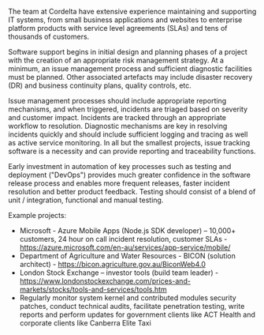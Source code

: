 The team at Cordelta have extensive experience maintaining and supporting IT systems, from small business applications and websites to enterprise platform products with service level agreements (SLAs) and tens of thousands of customers.

Software support begins in initial design and planning phases of a project with the creation of an appropriate risk management strategy. At a minimum, an issue management process and sufficient diagnostic facilities must be planned. Other associated artefacts may include disaster recovery (DR) and business continuity plans, quality controls, etc.

Issue management processes should include appropriate reporting mechanisms, and when triggered, incidents are triaged based on severity and customer impact. Incidents are tracked through an appropriate workflow to resolution. Diagnostic mechanisms are key in resolving incidents quickly and should include sufficient logging and tracing as well as active service monitoring. In all but the smallest projects, issue tracking software is a necessity and can provide reporting and traceability functions.

Early investment in automation of key processes such as testing and deployment ("DevOps") provides much greater confidence in the software release process and enables more frequent releases, faster incident resolution and better product feedback. Testing should consist of a blend of unit / integration, functional and manual testing.

Example projects:
-	Microsoft - Azure Mobile Apps (Node.js SDK developer) – 10,000+ customers, 24 hour on call incident resolution, customer SLAs - https://azure.microsoft.com/en-au/services/app-service/mobile/
-	Department of Agriculture and Water Resources - BICON (solution architect) - https://bicon.agriculture.gov.au/BiconWeb4.0
-	London Stock Exchange – investor tools (build team leader) - https://www.londonstockexchange.com/prices-and-markets/stocks/tools-and-services/tools.htm
- Regularly monitor system kernel and contributed modules security patches, conduct technical audits, facilitate penetration testing, write reports and perform updates for government clients like ACT Health and corporate clients like Canberra Elite Taxi
